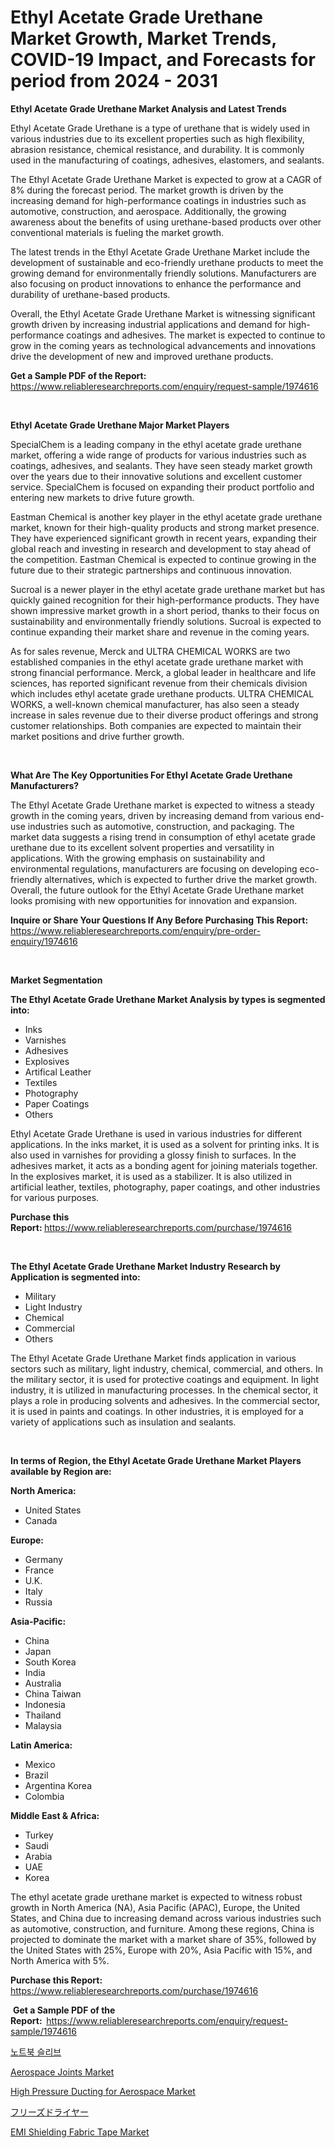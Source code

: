 <p><h1>Ethyl Acetate Grade Urethane Market Growth, Market Trends, COVID-19 Impact, and Forecasts for period from 2024 - 2031</h1></p><p><strong>Ethyl Acetate Grade Urethane Market Analysis and Latest Trends</strong></p>
<p><p>Ethyl Acetate Grade Urethane is a type of urethane that is widely used in various industries due to its excellent properties such as high flexibility, abrasion resistance, chemical resistance, and durability. It is commonly used in the manufacturing of coatings, adhesives, elastomers, and sealants.</p><p>The Ethyl Acetate Grade Urethane Market is expected to grow at a CAGR of 8% during the forecast period. The market growth is driven by the increasing demand for high-performance coatings in industries such as automotive, construction, and aerospace. Additionally, the growing awareness about the benefits of using urethane-based products over other conventional materials is fueling the market growth.</p><p>The latest trends in the Ethyl Acetate Grade Urethane Market include the development of sustainable and eco-friendly urethane products to meet the growing demand for environmentally friendly solutions. Manufacturers are also focusing on product innovations to enhance the performance and durability of urethane-based products.</p><p>Overall, the Ethyl Acetate Grade Urethane Market is witnessing significant growth driven by increasing industrial applications and demand for high-performance coatings and adhesives. The market is expected to continue to grow in the coming years as technological advancements and innovations drive the development of new and improved urethane products.</p></p>
<p><strong>Get a Sample PDF of the Report:&nbsp;</strong> <a href="https://www.reliableresearchreports.com/enquiry/request-sample/1974616">https://www.reliableresearchreports.com/enquiry/request-sample/1974616</a></p>
<p>&nbsp;</p>
<p><strong>Ethyl Acetate Grade Urethane Major Market Players</strong></p>
<p><p>SpecialChem is a leading company in the ethyl acetate grade urethane market, offering a wide range of products for various industries such as coatings, adhesives, and sealants. They have seen steady market growth over the years due to their innovative solutions and excellent customer service. SpecialChem is focused on expanding their product portfolio and entering new markets to drive future growth.</p><p>Eastman Chemical is another key player in the ethyl acetate grade urethane market, known for their high-quality products and strong market presence. They have experienced significant growth in recent years, expanding their global reach and investing in research and development to stay ahead of the competition. Eastman Chemical is expected to continue growing in the future due to their strategic partnerships and continuous innovation.</p><p>Sucroal is a newer player in the ethyl acetate grade urethane market but has quickly gained recognition for their high-performance products. They have shown impressive market growth in a short period, thanks to their focus on sustainability and environmentally friendly solutions. Sucroal is expected to continue expanding their market share and revenue in the coming years.</p><p>As for sales revenue, Merck and ULTRA CHEMICAL WORKS are two established companies in the ethyl acetate grade urethane market with strong financial performance. Merck, a global leader in healthcare and life sciences, has reported significant revenue from their chemicals division which includes ethyl acetate grade urethane products. ULTRA CHEMICAL WORKS, a well-known chemical manufacturer, has also seen a steady increase in sales revenue due to their diverse product offerings and strong customer relationships. Both companies are expected to maintain their market positions and drive further growth.</p></p>
<p>&nbsp;</p>
<p><strong>What Are The Key Opportunities For Ethyl Acetate Grade Urethane Manufacturers?</strong></p>
<p><p>The Ethyl Acetate Grade Urethane market is expected to witness a steady growth in the coming years, driven by increasing demand from various end-use industries such as automotive, construction, and packaging. The market data suggests a rising trend in consumption of ethyl acetate grade urethane due to its excellent solvent properties and versatility in applications. With the growing emphasis on sustainability and environmental regulations, manufacturers are focusing on developing eco-friendly alternatives, which is expected to further drive the market growth. Overall, the future outlook for the Ethyl Acetate Grade Urethane market looks promising with new opportunities for innovation and expansion.</p></p>
<p><strong>Inquire or Share Your Questions If Any Before Purchasing This Report:</strong> <a href="https://www.reliableresearchreports.com/enquiry/pre-order-enquiry/1974616">https://www.reliableresearchreports.com/enquiry/pre-order-enquiry/1974616</a></p>
<p>&nbsp;</p>
<p><strong>Market Segmentation</strong></p>
<p><strong>The Ethyl Acetate Grade Urethane Market Analysis by types is segmented into:</strong></p>
<p><ul><li>Inks</li><li>Varnishes</li><li>Adhesives</li><li>Explosives</li><li>Artifical Leather</li><li>Textiles</li><li>Photography</li><li>Paper Coatings</li><li>Others</li></ul></p>
<p><p>Ethyl Acetate Grade Urethane is used in various industries for different applications. In the inks market, it is used as a solvent for printing inks. It is also used in varnishes for providing a glossy finish to surfaces. In the adhesives market, it acts as a bonding agent for joining materials together. In the explosives market, it is used as a stabilizer. It is also utilized in artificial leather, textiles, photography, paper coatings, and other industries for various purposes.</p></p>
<p><strong>Purchase this Report:&nbsp;</strong><a href="https://www.reliableresearchreports.com/purchase/1974616">https://www.reliableresearchreports.com/purchase/1974616</a></p>
<p>&nbsp;</p>
<p><strong>The Ethyl Acetate Grade Urethane Market Industry Research by Application is segmented into:</strong></p>
<p><ul><li>Military</li><li>Light Industry</li><li>Chemical</li><li>Commercial</li><li>Others</li></ul></p>
<p><p>The Ethyl Acetate Grade Urethane Market finds application in various sectors such as military, light industry, chemical, commercial, and others. In the military sector, it is used for protective coatings and equipment. In light industry, it is utilized in manufacturing processes. In the chemical sector, it plays a role in producing solvents and adhesives. In the commercial sector, it is used in paints and coatings. In other industries, it is employed for a variety of applications such as insulation and sealants.</p></p>
<p>&nbsp;</p>
<p><strong>In terms of Region, the Ethyl Acetate Grade Urethane Market Players available by Region are:</strong></p>
<p>
    <p> <strong> North America: </strong>
        <ul>
            <li>United States</li>
            <li>Canada</li>
        </ul>
        </p> 
    <p> <strong> Europe: </strong>
        <ul>
            <li>Germany</li>
            <li>France</li>
            <li>U.K.</li>
            <li>Italy</li>
            <li>Russia</li>
        </ul>
        </p> 
    <p> <strong> Asia-Pacific: </strong>
        <ul>
            <li>China</li>
            <li>Japan</li>
            <li>South Korea</li>
            <li>India</li>
            <li>Australia</li>
            <li>China Taiwan</li>
            <li>Indonesia</li>
            <li>Thailand</li>
            <li>Malaysia</li>
        </ul>
        </p> 
    <p> <strong> Latin America: </strong>
        <ul>
            <li>Mexico</li>
            <li>Brazil</li>
            <li>Argentina Korea</li>
            <li>Colombia</li>
        </ul>
        </p> 
    <p> <strong> Middle East & Africa: </strong>
        <ul>
            <li>Turkey</li>
            <li>Saudi</li>
            <li>Arabia</li>
            <li>UAE</li>
            <li>Korea</li>
        </ul>
    </p>
    </p>
<p><p>The ethyl acetate grade urethane market is expected to witness robust growth in North America (NA), Asia Pacific (APAC), Europe, the United States, and China due to increasing demand across various industries such as automotive, construction, and furniture. Among these regions, China is projected to dominate the market with a market share of 35%, followed by the United States with 25%, Europe with 20%, Asia Pacific with 15%, and North America with 5%.</p></p>
<p><strong>Purchase this Report: </strong><a href="https://www.reliableresearchreports.com/purchase/1974616">https://www.reliableresearchreports.com/purchase/1974616</a></p>
<p>&nbsp;<strong>Get a Sample PDF of the Report:&nbsp;&nbsp;</strong><a href="https://www.reliableresearchreports.com/enquiry/request-sample/1974616">https://www.reliableresearchreports.com/enquiry/request-sample/1974616</a></p>
<p><strong></strong></p>
<p><p><a href="https://github.com/fredrickeglers/Market-Research-Report-List-1/blob/main/91484491855.md">노트북 슬리브</a></p><p><a href="https://issuu.com/reportprime-2/docs/aerospace-joints-market-size-2030.pptx">Aerospace Joints Market</a></p><p><a href="https://issuu.com/reportprime-2/docs/high-pressure-ducting-for-aerospace-market-size-20">High Pressure Ducting for Aerospace Market</a></p><p><a href="https://github.com/hwbcz413288296/Market-Research-Report-List-1/blob/main/83661732193.md">フリーズドライヤー</a></p><p><a href="https://github.com/derrinmiltonellis35gcl/Market-Research-Report-List-1/blob/main/emi-shielding-fabric-tape-market.md">EMI Shielding Fabric Tape Market</a></p></p>